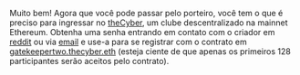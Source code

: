 Muito bem! Agora que você pode passar pelo porteiro, você tem o que é preciso para ingressar no [theCyber](https://etherscan.io/address/thecyber.eth#code), um clube descentralizado na mainnet Ethereum. Obtenha uma senha entrando em contato com o criador em [reddit](https://www.reddit.com/user/0age) ou via [email](mailto:0age@protonmail.com) e use-a para se registrar com o contrato em [gatekeepertwo.thecyber.eth](https://etherscan.io/address/gatekeepertwo.thecyber.eth#code) (esteja ciente de que apenas os primeiros 128 participantes serão aceitos pelo contrato).